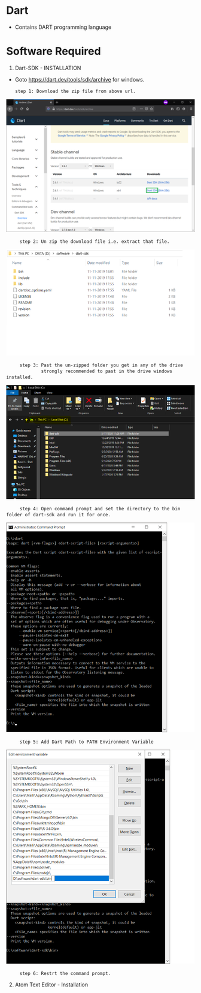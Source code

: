# Dart
* Contains DART programming language 
# Software Required
   1. Dart-SDK - INSTALLATION
      
   * Goto https://dart.dev/tools/sdk/archive for windows.
     
         step 1: Download the zip file from above url.
  ![](image's/1.png)   
         
         step 2: Un zip the download file i.e. extract that file.
  ![](image's/2.png)  
         
         step 3: Past the un-zipped folder you get in any of the drive 
                 strongly recommended to past in the drive windows installed.
  ![](image's/3p.PNG)
  
         step 4: Open command prompt and set the directory to the bin folder of dart-sdk and run it for once.        
  ![](image's/5.png)
        
         step 5: Add Dart Path to PATH Environment Variable
  ![](image's/4.png)
           
         step 6: Restrt the command prompt.
     
   2.  Atom Text Editor - Installation    

